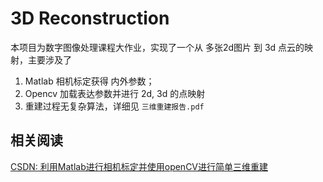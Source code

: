 # 3D Reconstruction

本项目为数字图像处理课程大作业，实现了一个从 多张2d图片 到 3d 点云的映射，主要涉及了
1. Matlab 相机标定获得 内外参数；
2. Opencv 加载表达参数并进行 2d, 3d 的点映射
3. 重建过程无复杂算法，详细见 `三维重建报告.pdf`

## 相关阅读

[CSDN: 利用Matlab进行相机标定并使用openCV进行简单三维重建](https://blog.csdn.net/qq_40491305/article/details/102705892?spm=1001.2014.3001.5502)